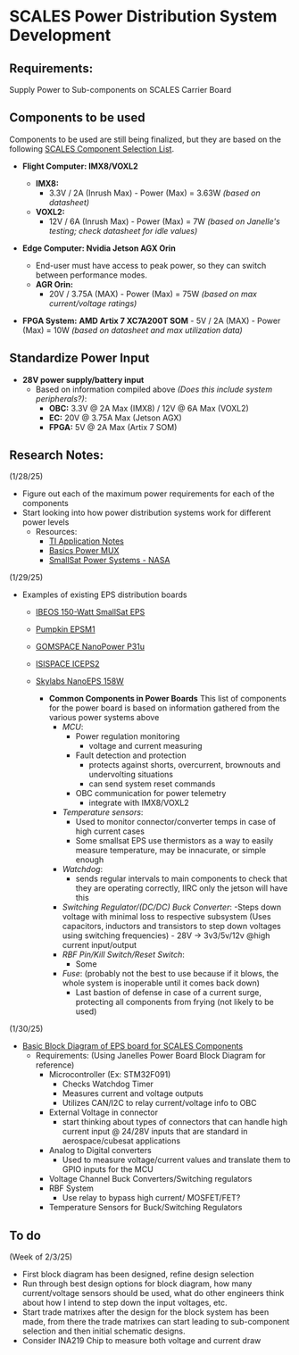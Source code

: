 # SCALES Power Distribution System Development

## Requirements:
Supply Power to Sub-components on SCALES Carrier Board

## Components to be used
Components to be used are still being finalized, but they are based on the following [SCALES Component Selection List](https://livecsupomona.sharepoint.com/:x:/r/sites/broncospacelab/Shared%20Documents/SCALES%20-%20General/Documentation/Hardware/SCALES%20Hardware%20Component%20Selection.xlsx?d=w0a79ca0a7f3241a1b204a2bc7466c9c3&csf=1&web=1&e=7n6GZM).
- **Flight Computer: IMX8/VOXL2**
  - **IMX8:** 
      - 3.3V / 2A (Inrush Max) - Power (Max) = 3.63W *(based on datasheet)*
  - **VOXL2:** 
      - 12V / 6A (Inrush Max) - Power (Max) = 7W *(based on Janelle's testing; check datasheet for idle values)*

- **Edge Computer: Nvidia Jetson AGX Orin**
  - End-user must have access to peak power, so they can switch between performance modes.
  - **AGR Orin:** 
      - 20V / 3.75A (MAX) - Power (Max) = 75W *(based on max current/voltage ratings)*

- **FPGA System:**
    **AMD Artix 7 XC7A200T SOM**
      - 5V / 2A (MAX) - Power (Max) = 10W *(based on datasheet and max utilization data)*

## Standardize Power Input
- **28V power supply/battery input**
  - Based on information compiled above *(Does this include system peripherals?)*:
    - **OBC:** 3.3V @ 2A Max (IMX8) / 12V @ 6A Max (VOXL2)
    - **EC:** 20V @ 3.75A Max (Jetson AGX)
    - **FPGA:** 5V @ 2A Max (Artix 7 SOM)
   

## Research Notes:
(1/28/25)
- Figure out each of the maximum power requirements for each of the components
- Start looking into how power distribution systems work for different power levels
   * Resources: 
      - [TI Application Notes](https://www.ti.com/lit/an/slva887/slva887.pdf?ts=1738125836647&ref_url=https%3A%2F%2Fwww.ti.com%2Fproduct%2FTPS22993)
      - [Basics Power MUX](https://www.ti.com/lit/an/slvae51a/slvae51a.pdf?ts=1738126325034&ref_url=https%3A%2F%2Fwww.ti.com%2Fproduct%2FTPS2115A)
      - [SmallSat Power Systems - NASA](https://www.nasa.gov/smallsat-institute/sst-soa/power-subsystems/#:~:text=Power%20storage%20is%20typically%20applied,control%20to%20spacecraft%20electrical%20loads.)

(1/29/25)
- Examples of existing EPS distribution boards
   * [IBEOS 150-Watt SmallSat EPS](https://www.ibeos.com/150w-eps-datasheet)
   * [Pumpkin EPSM1](https://www.pumpkininc.com/space/datasheet/710-01952-C_DS_EPSM_1.pdf)
   * [GOMSPACE NanoPower P31u](https://gomspace.com/UserFiles/Subsystems/datasheet/gs-ds-nanopower-p31u-32_(1).pdf)
   * [ISISPACE ICEPS2](https://www.isispace.nl/wp-content/uploads/2019/04/ISIS-ICEPS2-DSH-0001-ICEPS2_Datasheet-01_02.pdf)
   * [Skylabs NanoEPS 158W](https://www.nasa.gov/smallsat-institute/sst-soa/power-subsystems/#:~:text=Power%20storage%20is%20typically%20applied,control%20to%20spacecraft%20electrical%20loads.)

      - **Common Components in Power Boards**
      This list of components for the power board is based on information gathered from the various power systems above
         - *MCU*:
            - Power regulation monitoring
               - voltage and current measuring
            - Fault detection and protection
               - protects against shorts, overcurrent, brownouts and undervolting situations
               - can send system reset commands
            - OBC communication for power telemetry
               - integrate with IMX8/VOXL2
         - *Temperature sensors*:
            - Used to monitor connector/converter temps in case of high current cases
            - Some smallsat EPS use thermistors as a way to easily measure temperature, may be innacurate, or simple enough
         - *Watchdog*:
            - sends regular intervals to main components to check that they are operating correctly, IIRC only the jetson will have this
         - *Switching Regulator/(DC/DC) Buck Converter*:
            -Steps down voltage with minimal loss to respective subsystem (Uses capacitors, inductors and transistors to step down voltages using switching frequencies)
               - 28V -> 3v3/5v/12v @high current input/output
         - *RBF Pin/Kill Switch/Reset Switch*:
            - Some
         - *Fuse*: (probably not the best to use because if it blows, the whole system is inoperable until it comes back down)
            - Last bastion of defense in case of a current surge, protecting all components from frying (not likely to be used)

(1/30/25)
- [Basic Block Diagram of EPS board for SCALES Components](https://drive.google.com/file/d/1f2GgWEEMVI20wVgbpNZj8v8eEYCyvHen/view?usp=sharing)
   - Requirements: (Using Janelles Power Board Block Diagram for reference)
      - Microcontroller (Ex: STM32F091)
         - Checks Watchdog Timer
         - Measures current and voltage outputs
         - Utilizes CAN/I2C to relay current/voltage info to OBC
      - External Voltage in connector
         - start thinking about types of connectors that can handle high current input @ 24/28V inputs that are standard in aerospace/cubesat applications
      - Analog to Digital converters 
         - Used to measure voltage/current values and translate them to GPIO inputs for the MCU
      - Voltage Channel Buck Converters/Switching regulators
      - RBF System
         - Use relay to bypass high current/ MOSFET/FET?
      - Temperature Sensors for Buck/Switching Regulators

## To do ##
   (Week of 2/3/25)
   - First block diagram has been designed, refine design selection
   - Run through best design options for block diagram, how many current/voltage sensors should be used, what do other engineers think about how I intend to step down the input voltages, etc.
   - Start trade matrixes after the design for the block system has been made, from there the trade matrixes can start leading to sub-component selection and then initial schematic designs.
   - Consider INA219 Chip to measure both voltage and current draw




